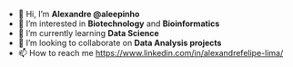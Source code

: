 - 👋 Hi, I’m **Alexandre @aleepinho**
- 👀 I’m interested in **Biotechnology** and **Bioinformatics**
- 🌱 I’m currently learning **Data Science** 
- 💞️ I’m looking to collaborate on **Data Analysis projects**
- 📫 How to reach me https://www.linkedin.com/in/alexandrefelipe-lima/

<!---
aleepinho/aleepinho is a ✨ special ✨ repository because its `README.md` (this file) appears on your GitHub profile.
You can click the Preview link to take a look at your changes.
--->
